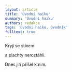 ```yaml
---
layout: article
title: 'Úvodní haiku'
summary: 'Úvodní haiku'
authors: redakce
tags: 'úvodní haiku, úvodník'
fulltext: true
---
```


Kryjí se stínem

a plachty neroztáhli.

Dnes jih přišel k nim.
